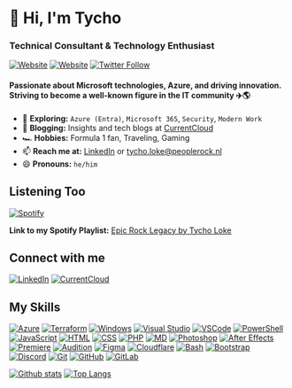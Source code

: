 <h1 ">👋 Hi, I'm Tycho</h1>
<h3 >Technical Consultant & Technology Enthusiast</h3>

[![Website](https://img.shields.io/website?label=CurrentCloud.net&style=for-the-badge&url=https%3A%2F%2Fcurrentcloud.net)](https://currentcloud.net)
[![Website](https://img.shields.io/website?label=tycholoke.com&style=for-the-badge&url=https%3A%2F%2Ftycholoke.com)](https://tycholoke.com)
[![Twitter Follow](https://img.shields.io/twitter/follow/TychoLoke?color=1DA1F2&logo=twitter&style=for-the-badge)](https://twitter.com/intent/follow?original_referer=https%3A%2F%2Fgithub.com%2FTychoLoke&screen_name=TychoLoke)

<h4>Passionate about Microsoft technologies, Azure, and driving innovation. Striving to become a well-known figure in the IT community ✈️🌎</h4>

- 🌱 **Exploring:** `Azure (Entra)`, `Microsoft 365`, `Security`, `Modern Work`
- 📝 **Blogging:** Insights and tech blogs at [CurrentCloud](https://currentcloud.net)
- 🏎️ **Hobbies:** Formula 1 fan, Traveling, Gaming
- 📫 **Reach me at:** [LinkedIn](https://linkedin.com/in/tycholoke) or tycho.loke@peoplerock.nl
- 😄 **Pronouns:** `he/him`

## Listening Too

[![Spotify](https://spvercel.currentcloud.net/api/spotify)](https://open.spotify.com/user/1197337261)

**Link to my Spotify Playlist:** [Epic Rock Legacy by Tycho Loke](https://open.spotify.com/playlist/3bSI6EvAOiQyr3T0DgB6ed?si=b042e9c23d884533)

## Connect with me

[![LinkedIn](https://skillicons.dev/icons?i=linkedin)](https://linkedin.com/in/tycholoke)
[![CurrentCloud](https://skillicons.dev/icons?i=website)](https://currentcloud.net)

## My Skills

[![Azure](https://skillicons.dev/icons?i=azure)](https://azure.microsoft.com)
[![Terraform](https://skillicons.dev/icons?i=terraform)](#)
[![Windows](https://skillicons.dev/icons?i=windows)](#)
[![Visual Studio](https://skillicons.dev/icons?i=visualstudio)](https://visualstudio.microsoft.com/)
[![VSCode](https://skillicons.dev/icons?i=vscode)](https://code.visualstudio.com/)
[![PowerShell](https://skillicons.dev/icons?i=powershell)](https://www.powershellgallery.com/)
[![JavaScript](https://skillicons.dev/icons?i=js)](#)
[![HTML](https://skillicons.dev/icons?i=html)](#)
[![CSS](https://skillicons.dev/icons?i=css)](#)
[![PHP](https://skillicons.dev/icons?i=php)](#)
[![MD](https://skillicons.dev/icons?i=md)](#)
[![Photoshop](https://skillicons.dev/icons?i=ps)](#)
[![After Effects](https://skillicons.dev/icons?i=ae)](#)
[![Premiere](https://skillicons.dev/icons?i=pr)](#)
[![Audition](https://skillicons.dev/icons?i=au)](#)
[![Figma](https://skillicons.dev/icons?i=figma)](#)
[![Cloudflare](https://skillicons.dev/icons?i=cloudflare)](#)
[![Bash](https://skillicons.dev/icons?i=bash)](#)
[![Bootstrap](https://skillicons.dev/icons?i=bootstrap)](#)
[![Discord](https://skillicons.dev/icons?i=discord)](#)
[![Git](https://skillicons.dev/icons?i=git)](#)
[![GitHub](https://skillicons.dev/icons?i=github)](#)
[![GitLab](https://skillicons.dev/icons?i=gitlab)](#)

<a href="#">![Github stats](https://github-readme-stats-tycho-lokes-projects.vercel.app/api?username=tycholoke&theme=blueberry&hide_border=true&line_height=20)</a>
<a href="#">![Top Langs](https://github-readme-stats-tycho-lokes-projects.vercel.app/api/top-langs/?username=tycholoke&layout=compact&theme=blueberry&hide_border=true)</a>

